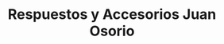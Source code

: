 ---
title: "Respuestos y Accesorios Juan Osorio"
url: /jinotega/respuestos-y-accesorios-juan-osorio/
shop: Autoteile
---
